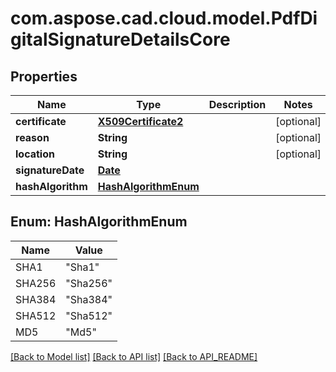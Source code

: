 
# com.aspose.cad.cloud.model.PdfDigitalSignatureDetailsCore

## Properties
Name | Type | Description | Notes
------------ | ------------- | ------------- | -------------
**certificate** | [**X509Certificate2**](X509Certificate2.md) |  |  [optional]
**reason** | **String** |  |  [optional]
**location** | **String** |  |  [optional]
**signatureDate** | [**Date**](Date.md) |  | 
**hashAlgorithm** | [**HashAlgorithmEnum**](#HashAlgorithmEnum) |  | 


<a name="HashAlgorithmEnum"></a>
## Enum: HashAlgorithmEnum
Name | Value
---- | -----
SHA1 | &quot;Sha1&quot;
SHA256 | &quot;Sha256&quot;
SHA384 | &quot;Sha384&quot;
SHA512 | &quot;Sha512&quot;
MD5 | &quot;Md5&quot;


[[Back to Model list]](API_README.md#documentation-for-models) [[Back to API list]](API_README.md#documentation-for-api-endpoints) [[Back to API_README]](API_README.md)

